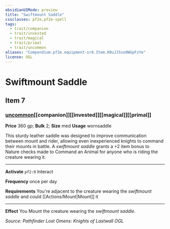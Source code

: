 ```yaml
---
obsidianUIMode: preview
title: "Swiftmount Saddle"
cssclasses: pf2e,pf2e-spell
tags:
  - trait/companion
  - trait/invested
  - trait/magical
  - trait/primal
  - trait/uncommon
aliases: "Compendium.pf2e.equipment-srd.Item.K0uJJSso0WGpFzYe"
license: OGL
---
```

# Swiftmount Saddle
## Item 7
### [uncommon](uncommon "Uncommon Rarity Trait")[[companion]][[invested]][[magical]][[primal]]


**Price** 360 gp; 
**Bulk** 2; **Size** med
**Usage** wornsaddle

This sturdy leather saddle was designed to improve communication between mount and rider, allowing even inexperienced knights to command their mounts in battle. A _swiftmount saddle_ grants a +2 item bonus to Nature checks made to Command an Animal for anyone who is riding the creature wearing it.

* * *

**Activate** `pf2:0` Interact

**Frequency** once per day

**Requirements** You're adjacent to the creature wearing the _swiftmount saddle_ and could [[Actions/Mount|Mount]] it

* * *

**Effect** You Mount the creature wearing the _swiftmount saddle_.

*Source: Pathfinder Lost Omens: Knights of Lastwall*
*OGL*